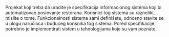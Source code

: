 Projekat koji treba da uradite je specifikacija informacionog sistema koji bi automatizovao poslovanje restorana. Korisnici tog sistema su raznoliki, mislite o tome. Funkcionalnosti sistema sami definišete, odnosno stavite se u ulogu naručioca i budućeg korisnika tog sistema. Pored specifikacije potrebno je implementirati sistem u tehnologijama koje su vam poznate.
